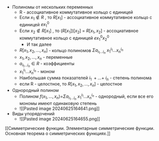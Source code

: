 - Полиномы от нескольких переменных
	- R - ассоциативное коммутативное кольцо с единицей
	- Если $x_1\not\in R$ , то $R[x_1]$ - ассоциативное коммутативное кольцо с единицей $ex_1^0$
	- Если $x_2\not\in R[x_1]$ , то $(R[x_1])[x_2]$ = $R[x_1,x_2]$ - ассоциативное коммутативное кольцо с единицей $ex_1^0x_2^0$
		- И так далее
	- $R[x_1,x_2,\dots,x_n]$ - кольцо полиномов $\Sigma a_{i_1\dots i_n}\ x_1^{i_1}\dots x_n^{i_n}$
	- $x_1,x_2,\dots,x_n$ - переменные
	- $a_{i_1\dots i_n} \in R$ - коэффициенты
	- $x_1^{i_1}\dots x_n^{i_n}$ - моном
	- Наибольшая сумма показателей $i_1\ + \dots+\ i_n$ - степень полинома
	- если R - целостное, то $R[x_1,x_2,\dots,x_n]$ - целостное
- Однородный полином
	- Полином $f(x_1,\dots,x_n)=$$\Sigma a_{i_1\dots i_n}\ x_1^{i_1}\dots x_n^{i_n}$ - однородный, если все его мономы имеют одинаковую степень
	- ![[Pasted image 20240625164641.png]]
- Виды упорядочений
	- ![[Pasted image 20240625164655.png]]


[[Симметрические функции. Элементарные симметрические функции. Основная теорема о симметрических функциях.]]